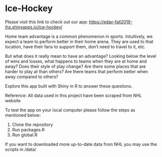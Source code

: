 # Ice-Hockey

Please visit this link to check out our app: https://edav-fall2019-jhs.shinyapps.io/ice-hockey/ 

Home team advantage is a common phenomenon in sports. Intuitively, we expect a team to perform better in their home arena. They are used to that location, have their fans to support them, don’t need to travel to it, etc.

But what does it really mean to have an advantage? Looking below the level of wins and losses, what happens to teams when they are at home and away? Does their style of play change? Are there some places that are harder to play at than others? Are there teams that perform better when away compared to others?

Explore this app built with Shiny in R to answer these questions.

Reference: All data used in this project have been scraped from NHL website

To test the app on your local computer please follow the steps as mentioned below:
1. Clone the repository
2. Run packages.R
3. Run global.R

If you want to downloaded more up-to-date data from NHL you may use the scripts in /data/
